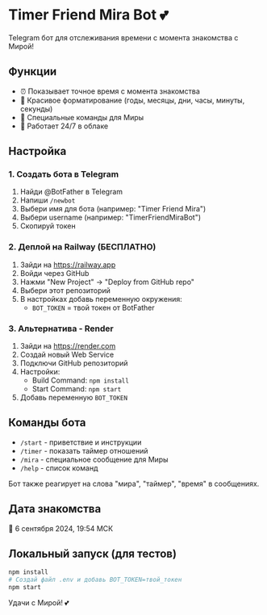 # Timer Friend Mira Bot 💕

Telegram бот для отслеживания времени с момента знакомства с Мирой!

## Функции
- ⏰ Показывает точное время с момента знакомства
- 💖 Красивое форматирование (годы, месяцы, дни, часы, минуты, секунды)
- 🌟 Специальные команды для Миры
- 🤖 Работает 24/7 в облаке

## Настройка

### 1. Создать бота в Telegram
1. Найди @BotFather в Telegram
2. Напиши `/newbot`
3. Выбери имя для бота (например: "Timer Friend Mira")
4. Выбери username (например: "TimerFriendMiraBot")
5. Скопируй токен

### 2. Деплой на Railway (БЕСПЛАТНО)
1. Зайди на https://railway.app
2. Войди через GitHub
3. Нажми "New Project" → "Deploy from GitHub repo"
4. Выбери этот репозиторий
5. В настройках добавь переменную окружения:
   - `BOT_TOKEN` = твой токен от BotFather

### 3. Альтернатива - Render
1. Зайди на https://render.com
2. Создай новый Web Service
3. Подключи GitHub репозиторий
4. Настройки:
   - Build Command: `npm install`
   - Start Command: `npm start`
5. Добавь переменную `BOT_TOKEN`

## Команды бота
- `/start` - приветствие и инструкции
- `/timer` - показать таймер отношений
- `/mira` - специальное сообщение для Миры
- `/help` - список команд

Бот также реагирует на слова "мира", "таймер", "время" в сообщениях.

## Дата знакомства
📅 6 сентября 2024, 19:54 МСК

## Локальный запуск (для тестов)
```bash
npm install
# Создай файл .env и добавь BOT_TOKEN=твой_токен
npm start
```

Удачи с Мирой! 💕